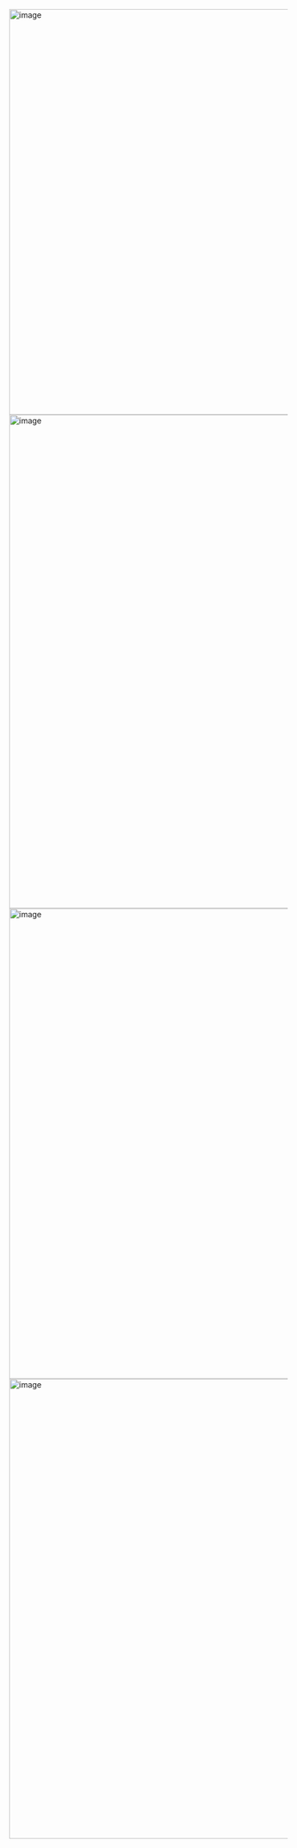 <img width="1069" height="733" alt="image" src="https://github.com/user-attachments/assets/807068cb-b54e-4a88-a146-216b34debe9e" />
<img width="1423" height="892" alt="image" src="https://github.com/user-attachments/assets/f0ef4df1-c291-41f0-a356-0f7d653901fd" />
<img width="1393" height="850" alt="image" src="https://github.com/user-attachments/assets/21d7452a-d4ee-47c4-9a73-3e248b4d0dc1" />
<img width="1371" height="831" alt="image" src="https://github.com/user-attachments/assets/469abc36-65c2-434c-83db-96c13fd0f060" />


